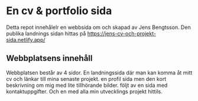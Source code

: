 # En cv & portfolio sida

Detta repot innehålelr en webbsida om och skapad av Jens Bengtsson. Den publika landnings sidan hittas på https://jens-cv-och-projekt-sida.netlify.app/

## Webbplatsens innehåll

Webbplatsen består av 4 sidor. En landningssida där man kan komma åt mitt cv och länkar till mina senaste projekt.
en profil sida men den kort beskrivning om mig med lite tillhörande bilder.
följt av en sida med kontaktuppgifter.
Och en med alla min utvecklings projekt hittils.